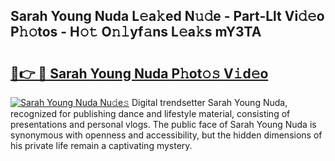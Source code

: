 ## Sarah Young Nuda L𝚎a𝚔ed N𝚞𝚍e - Part-Llt Vi𝚍𝚎o P𝚑𝚘tos - H𝚘𝚝 O𝚗𝚕yf𝚊ns L𝚎a𝚔s mY3TA

# <h2><a href="http://kfc6afj.oniu.top/?m=Sarah+Young+Nuda">🔗👉 🔴 Sarah Young Nuda P𝚑ot𝚘𝚜 V𝚒d𝚎o</a></h2>

[![Sarah Young Nuda Nu𝚍e𝚜](https://i.imgur.com/0qMVB7G.gif)](http://kfc6afj.oniu.top/?m=Sarah+Young+Nuda)
Digital trendsetter Sarah Young Nuda, recognized for publishing dance and lifestyle material, consisting of presentations and personal vlogs. The public face of Sarah Young Nuda is synonymous with openness and accessibility, but the hidden dimensions of his private life remain a captivating mystery.  
